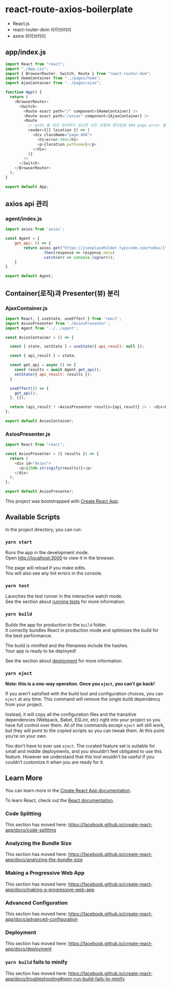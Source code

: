 # react-route-axios-boilerplate

- React.js
- react-router-dom 라이브러리
- axios 라이브러리

## app/index.js

```js
import React from "react";
import "./App.css";
import { BrowserRouter, Switch, Route } from "react-router-dom";
import HomeContainer from "../pages/home";
import AjaxContainer from "../pages/ajax";

function App() {
  return (
    <BrowserRouter>
      <Switch>
        <Route exact path="/" component={HomeContainer} />
        <Route exact path="/axios" component={AjaxContainer} />
        <Route
          // path 를 따로 정의하지 않으면 모든 상황에 렌더링됨 404 page error 출력
          render={({ location }) => (
            <div className="page-404">
              <h1>error-404</h1>
              <p>{location.pathname}</p>
            </div>
          )}
        />
      </Switch>
    </BrowserRouter>
  );
}

export default App;
```

## axios api 관리

### agent/index.js

```js
import axios from 'axios';

const Agent = {
    get_api: () => {
        return axios.get("https://jsonplaceholder.typicode.com/todos/1")
                .then(response => response.data)
                .catch(err => console.log(err));
    }
}

export default Agent;
```

## Container(로직)과 Presenter(뷰) 분리

### AjaxContainer.js

```js
import React, { useState, useEffect } from 'react';
import AxiosPresenter from './AxiosPresenter';
import Agent from '../../agent';

const AxiosContainer = () => {

  const [ state, setState ] = useState({ api_result: null });

  const { api_result } = state;

  const get_api = async () => {
    const results = await Agent.get_api();
    setState({ api_result: results });
  }

  useEffect(() => {
    get_api();
  }, []);

  return (api_result ? <AxiosPresenter results={api_result} /> : <div>Loading...</div>);
};

export default AxiosContainer;
```

### AxiosPresenter.js

```js
import React from "react";

const AxiosPresenter = ({ results }) => {
  return (
    <div id="Axios">
      <p>{JSON.stringify(results)}</p>
    </div>
  );
};

export default AxiosPresenter;

```

<!-- ## 구조 structure

```t

``` -->

This project was bootstrapped with [Create React App](https://github.com/facebook/create-react-app).

## Available Scripts

In the project directory, you can run:

### `yarn start`

Runs the app in the development mode.<br />
Open [http://localhost:3000](http://localhost:3000) to view it in the browser.

The page will reload if you make edits.<br />
You will also see any lint errors in the console.

### `yarn test`

Launches the test runner in the interactive watch mode.<br />
See the section about [running tests](https://facebook.github.io/create-react-app/docs/running-tests) for more information.

### `yarn build`

Builds the app for production to the `build` folder.<br />
It correctly bundles React in production mode and optimizes the build for the best performance.

The build is minified and the filenames include the hashes.<br />
Your app is ready to be deployed!

See the section about [deployment](https://facebook.github.io/create-react-app/docs/deployment) for more information.

### `yarn eject`

**Note: this is a one-way operation. Once you `eject`, you can’t go back!**

If you aren’t satisfied with the build tool and configuration choices, you can `eject` at any time. This command will remove the single build dependency from your project.

Instead, it will copy all the configuration files and the transitive dependencies (Webpack, Babel, ESLint, etc) right into your project so you have full control over them. All of the commands except `eject` will still work, but they will point to the copied scripts so you can tweak them. At this point you’re on your own.

You don’t have to ever use `eject`. The curated feature set is suitable for small and middle deployments, and you shouldn’t feel obligated to use this feature. However we understand that this tool wouldn’t be useful if you couldn’t customize it when you are ready for it.

## Learn More

You can learn more in the [Create React App documentation](https://facebook.github.io/create-react-app/docs/getting-started).

To learn React, check out the [React documentation](https://reactjs.org/).

### Code Splitting

This section has moved here: https://facebook.github.io/create-react-app/docs/code-splitting

### Analyzing the Bundle Size

This section has moved here: https://facebook.github.io/create-react-app/docs/analyzing-the-bundle-size

### Making a Progressive Web App

This section has moved here: https://facebook.github.io/create-react-app/docs/making-a-progressive-web-app

### Advanced Configuration

This section has moved here: https://facebook.github.io/create-react-app/docs/advanced-configuration

### Deployment

This section has moved here: https://facebook.github.io/create-react-app/docs/deployment

### `yarn build` fails to minify

This section has moved here: https://facebook.github.io/create-react-app/docs/troubleshooting#npm-run-build-fails-to-minify
